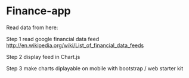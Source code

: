 Finance-app
===========

Read data from here:

Step 1 read google financial data feed http://en.wikipedia.org/wiki/List_of_financial_data_feeds

Step 2 display feed in Chart.js

Step 3 make charts diplayable on mobile with bootstrap / web starter kit
